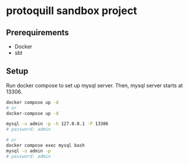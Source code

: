 # protoquill sandbox project

## Prerequirements

- Docker
- sbt

## Setup

Run docker compose to set up mysql server. Then, mysql server starts at 13306.

```sh
docker compose up -d
# or
docker-compose up -d
```

```sh
mysql -u admin -p -h 127.0.0.1 -P 13306
# password: admin

# or
docker compose exec mysql bash
mysql -u admin -p
# password: admin
```
